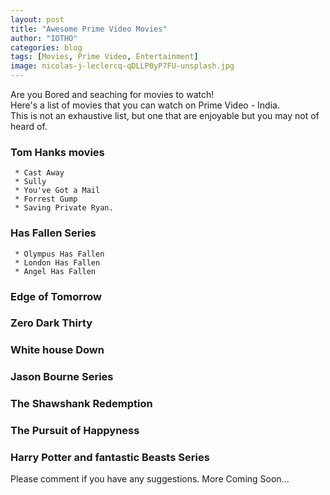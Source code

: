 ```yaml
---
layout: post
title: "Awesome Prime Video Movies"
author: "IOTHO"
categories: blog
tags: [Movies, Prime Video, Entertainment]
image: nicolas-j-leclercq-qDLLP0yP7FU-unsplash.jpg
---
```


Are you Bored and seaching for movies to watch! \
Here's a list of movies that you can watch on Prime Video - India. \
This is not an exhaustive list, but one that are enjoyable but you may not of heard of.




### Tom Hanks movies
     * Cast Away
     * Sully
     * You've Got a Mail
     * Forrest Gump 
     * Saving Private Ryan. 
     

### Has Fallen Series
     * Olympus Has Fallen
     * London Has Fallen
     * Angel Has Fallen
     
### Edge of Tomorrow
### Zero Dark Thirty
### White house Down
### Jason Bourne Series
### The Shawshank Redemption
### The Pursuit of Happyness
### Harry Potter and fantastic Beasts Series





Please comment if you have any suggestions.
More Coming Soon...
